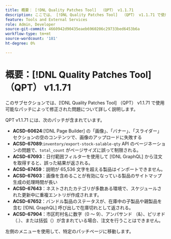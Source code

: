 ```yaml
---
title: 概要： [!DNL Quality Patches Tool]  （QPT） v1.1.71
description: ここでは、 [!DNL Quality Patches Tool]  （QPT） v1.1.71 で使用可能なパッチによって修正された問題について詳しく説明します。
feature: Tools and External Services
role: Admin, Developer
source-git-commit: 4660942d90435eaeb6960206c29733bed6453b6a
workflow-type: tm+mt
source-wordcount: '181'
ht-degree: 0%

---
```


# 概要：[!DNL Quality Patches Tool] （QPT） v1.1.71

このサブセクションでは、[!DNL Quality Patches Tool] （QPT） v1.1.71 で使用可能なパッチによって修正された問題について詳しく説明します。

QPT v1.1.71 には、次のパッチが含まれています。


* **ACSD-60624**:[!DNL Page Builder] の「画像」、「バナー」、「スライダー」セクションの空のコンテンツで、画像のアップロードに失敗する
* **ACSD-67089**:`inventory/export-stock-salable-qty` API のページネーションの問題で、`total_count` がページサイズに誤って制限される。
* **ACSD-67093**：日付範囲フィルターを使用して [!DNL GraphQL] から注文を取得すると、誤った結果が返される。
* **ACSD-67459**：説明が 65,536 文字を超える製品はインポートできません。
* **ACSD-67603**：画像を含めることが有効になっている製品のサイトマップ生成の処理時間が長い
* **ACSD-67643**：ネストされたカテゴリが多数ある環境で、スケジュールされた更新中に重複エントリが作成されます。
* **ACSD-67652**：バンドル製品のステータスが、在庫中の子製品や親製品を含む [!DNL GraphQL] 呼び出しで在庫切れとして返される。
* **ACSD-67904**：市区町村名に数字（0 ～ 9）、アンパサンド （&amp;）、ピリオド （.）、または括弧（）が含まれている場合、注文を行うことはできません。

左側のメニューを使用して、特定のパッチページに移動します。
